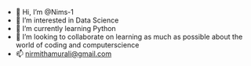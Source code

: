 - 👋 Hi, I’m @Nims-1
- 👀 I’m interested in Data Science
- 🌱 I’m currently learning Python
- 💞️ I’m looking to collaborate on learning as much as possible about the world of coding and computerscience
- 📫 nirmithamurali@gmail.com

<!---
Nims-1/Nims-1 is a ✨ special ✨ repository because its `README.md` (this file) appears on your GitHub profile.
You can click the Preview link to take a look at your changes.
--->

